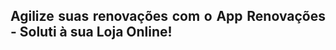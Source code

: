 <div style="text-align: justify">

## Agilize suas renovações com o App Renovações - Soluti à sua Loja Online!



</div>